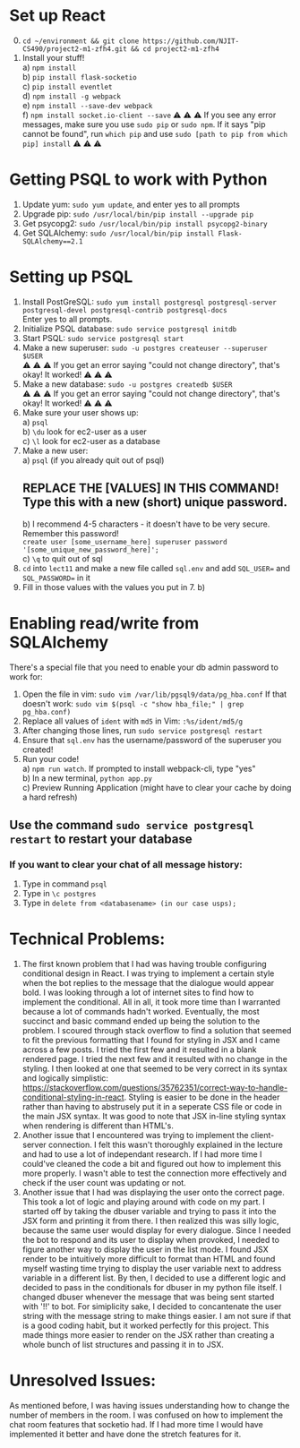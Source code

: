 # Set up React  
0. `cd ~/environment && git clone https://github.com/NJIT-CS490/project2-m1-zfh4.git && cd project2-m1-zfh4`    
1. Install your stuff!    
  a) `npm install`    
  b) `pip install flask-socketio`    
  c) `pip install eventlet`    
  d) `npm install -g webpack`    
  e) `npm install --save-dev webpack`    
  f) `npm install socket.io-client --save`
:warning: :warning: :warning: If you see any error messages, make sure you use `sudo pip` or `sudo npm`. If it says "pip cannot be found", run `which pip` and use `sudo [path to pip from which pip] install` :warning: :warning: :warning:    
  
# Getting PSQL to work with Python  
  
1. Update yum: `sudo yum update`, and enter yes to all prompts    
2. Upgrade pip: `sudo /usr/local/bin/pip install --upgrade pip`  
3. Get psycopg2: `sudo /usr/local/bin/pip install psycopg2-binary`    
4. Get SQLAlchemy: `sudo /usr/local/bin/pip install Flask-SQLAlchemy==2.1`    
  
# Setting up PSQL  
  
1. Install PostGreSQL: `sudo yum install postgresql postgresql-server postgresql-devel postgresql-contrib postgresql-docs`    
    Enter yes to all prompts.    
2. Initialize PSQL database: `sudo service postgresql initdb`    
3. Start PSQL: `sudo service postgresql start`    
4. Make a new superuser: `sudo -u postgres createuser --superuser $USER`    
    :warning: :warning: :warning: If you get an error saying "could not change directory", that's okay! It worked! :warning: :warning: :warning:    
5. Make a new database: `sudo -u postgres createdb $USER`    
        :warning: :warning: :warning: If you get an error saying "could not change directory", that's okay! It worked! :warning: :warning: :warning:    
6. Make sure your user shows up:    
    a) `psql`    
    b) `\du` look for ec2-user as a user    
    c) `\l` look for ec2-user as a database    
7. Make a new user:    
    a) `psql` (if you already quit out of psql)    
    ## REPLACE THE [VALUES] IN THIS COMMAND! Type this with a new (short) unique password.   
    b) I recommend 4-5 characters - it doesn't have to be very secure. Remember this password!  
        `create user [some_username_here] superuser password '[some_unique_new_password_here]';`    
    c) `\q` to quit out of sql    
8. `cd` into `lect11` and make a new file called `sql.env` and add `SQL_USER=` and `SQL_PASSWORD=` in it  
9. Fill in those values with the values you put in 7. b)  
  
  
# Enabling read/write from SQLAlchemy  
There's a special file that you need to enable your db admin password to work for:  
1. Open the file in vim: `sudo vim /var/lib/pgsql9/data/pg_hba.conf`
If that doesn't work: `sudo vim $(psql -c "show hba_file;" | grep pg_hba.conf)`  
2. Replace all values of `ident` with `md5` in Vim: `:%s/ident/md5/g`  
3. After changing those lines, run `sudo service postgresql restart`  
4. Ensure that `sql.env` has the username/password of the superuser you created!  
5. Run your code!    
  a) `npm run watch`. If prompted to install webpack-cli, type "yes"    
  b) In a new terminal, `python app.py`    
  c) Preview Running Application (might have to clear your cache by doing a hard refresh)    


## Use the command `sudo service postgresql restart` to restart your database

### If you want to clear your chat of all message history:
1. Type in command `psql`
2. Type in `\c postgres`
3. Type in `delete from <databasename> (in our case usps);`



# Technical Problems:
1. The first known problem that I had was having trouble configuring conditional design in React.
I was trying to implement a certain style when the bot replies to the message that the dialogue would appear bold. I was looking through a lot of internet sites to find how to implement the conditional. All in all, it took more time than I warranted because a lot of commands hadn't worked. Eventually, the most succinct and basic command ended up being the solution to the problem. I scoured through stack overflow to find a solution that seemed to fit the previous formatting that I found for styling in JSX and I came across a few posts. I tried the first few and it resulted
in a blank rendered page. I tried the next few and it resulted with no change in the styling. I then looked at one that seemed to be very correct in its syntax and logically simplistic: https://stackoverflow.com/questions/35762351/correct-way-to-handle-conditional-styling-in-react. Styling is easier to be done in the header rather than having to abstrusely put it in a seperate CSS file or code in the main JSX syntax. It was good to note that JSX in-line styling syntax when rendering is different than HTML's.
2. Another issue that I encountered was trying to implement the client-server connection. I felt this wasn't thoroughly explained in the lecture and had to use a lot of independant research. If I had more time I could've cleaned the code a bit and figured out how to implement this more properly. I wasn't able to test the connection more effectively and check if the user count was updating or not.
3. Another issue that I had was displaying the user onto the correct page. This took a lot of logic and playing around with code on my part. I started off by taking the dbuser variable and trying to pass it into the JSX form and printing it from there. I then realized this was silly logic, because the same user would display for every dialogue.
Since I needed the bot to respond and its user to display when provoked, I needed to figure another way to display the user in the list mode. I found JSX render to be intuitively more difficult to format than HTML and found myself wasting time trying to display the user variable next to address variable in a different list. By then,
I decided to use a different logic and decided to pass in the conditionals for dbuser in my python file itself. I changed dbuser whenever the message that was being sent started with '!!' to bot. For simiplicity sake, I decided to concantenate the user string with the message string to make things easier. I am not sure if that is a good coding habit, but it worked perfectly for this project. This made things more easier to render on the JSX rather than creating a whole bunch of list structures and passing it in to JSX.


# Unresolved Issues:

As mentioned before, I was having issues understanding how to change the number of members in the room. I was confused on how to implement the chat room features that socketio had. If I had more time I would have implemented it better and have done the stretch features for it.  


